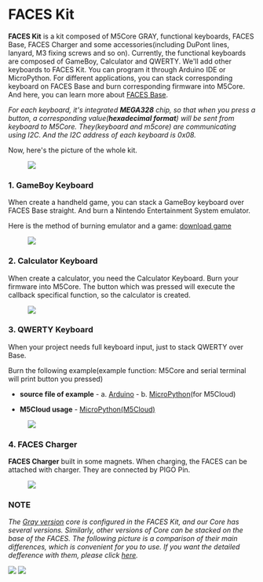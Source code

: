 # FACES Kit

**FACES Kit** is a kit composed of M5Core GRAY, functional keyboards, FACES Base, FACES Charger and some accessories(including DuPont lines, lanyard, M3 fixing screws and so on). Currently, the functional keyboards are composed of GameBoy, Calculator and QWERTY. We'll add other keyboards to FACES Kit. You can program it through Arduino IDE or MicroPython. For different applications, you can stack corresponding keyboard on FACES Base and burn corresponding firmware into M5Core. And here, you can learn more about [FACES Base](en/base/face_base).

*For each keyboard, it's integrated **MEGA328** chip, so that when you press a button, a corresponding value(**hexadecimal format**) will be sent from keyboard to M5Core. They(keyboard and m5core) are communicating using I2C. And the I2C address of each keyboard is 0x08.*

Now, here's the picture of the whole kit.

<figure>
    <img src="assets/img/product_pics/core/faces_kit/faces_kit.png">
</figure>

### 1. GameBoy Keyboard

When create a handheld game, you can stack a GameBoy keyboard over FACES Base straight. And burn a Nintendo Entertainment System emulator.

Here is the method of burning emulator and a game: [download game](en/quick_start/faces/gameboy_burn_a_nes_game)

<figure>
    <img src="assets/img/product_pics/core/faces_kit/gameboy_01.png">
</figure>

### 2. Calculator Keyboard

When create a calculator, you need the Calculator Keyboard. Burn your firmware into M5Core. The button which was pressed will execute the callback specifical function, so the calculator is created.

<figure>
    <img src="assets/img/product_pics/core/faces_kit/calculator.png">
</figure>

### 3. QWERTY Keyboard

When your project needs full keyboard input, just to stack QWERTY over Base.

Burn the following example(example function: M5Core and serial terminal will print button you pressed)

-  **source file of example** - a. [Arduino](https://github.com/m5stack/M5Stack/tree/master/examples/Modules/FACES) - b. [MicroPython](https://github.com/m5stack/M5Cloud/tree/master/examples/FACES)(for M5Cloud)

-  **M5Cloud usage** - [MicroPython(M5Cloud)](en/quick_start/m5core/m5stack_core_get_started_MicroPython_m5cloud)

<figure>
    <img src="assets/img/product_pics/core/faces_kit/qwerty.png">
</figure>


### 4. FACES Charger

**FACES Charger** built in some magnets. When charging, the FACES can be attached with charger. They are connected by PIGO Pin.

<figure>
    <img src="assets/img/product_pics/core/faces_kit/charger.png">
</figure>

### NOTE

*The [Gray version](zh_CN/core/gray) core is configured in the FACES Kit, and our Core has several versions. Similarly, other versions of Core can be stacked on the base of the FACES. The following picture is a comparison of their main differences, which is convenient for you to use. If you want the detailed defference with them, please click [here](https://github.com/m5stack/M5-Schematic/blob/master/Core/hardware_difference_between_cores.md).*

<img src="assets/img/product_pics/core/core_comparison_04.png">

<img src="assets/img/product_pics/core/core_comparison_05.png">
